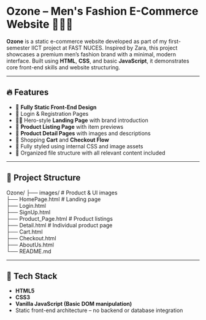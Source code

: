 # Ozone – Men's Fashion E-Commerce Website 👔🧥👟

**Ozone** is a static e-commerce website developed as part of my first-semester IICT project at FAST NUCES. Inspired by Zara, this project showcases a premium men’s fashion brand with a minimal, modern interface. Built using **HTML**, **CSS**, and basic **JavaScript**, it demonstrates core front-end skills and website structuring.

---

## 🔥 Features

- 🛒 **Fully Static Front-End Design**
- 🔐 Login & Registration Pages
- 🧍‍♂️ Hero-style **Landing Page** with brand introduction
- 👕 **Product Listing Page** with item previews
- 📄 **Product Detail Pages** with images and descriptions
- 🧾 Shopping **Cart** and **Checkout Flow**
- 🎨 Fully styled using internal CSS and image assets
- 📁 Organized file structure with all relevant content included

---

## 📁 Project Structure

Ozone/
├── images/ # Product & UI images<br>
├── HomePage.html # Landing page<br>
├── Login.html<br>
├── SignUp.html<br>
├── Product_Page.html # Product listings<br>
├── Detail.html # Individual product page<br>
├── Cart.html<br>
├── Checkout.html<br>
├── AboutUs.html <br>
└── README.md<br>

---

## 🧠 Tech Stack

- **HTML5**
- **CSS3**
- **Vanilla JavaScript (Basic DOM manipulation)**
- Static front-end architecture – no backend or database integration
